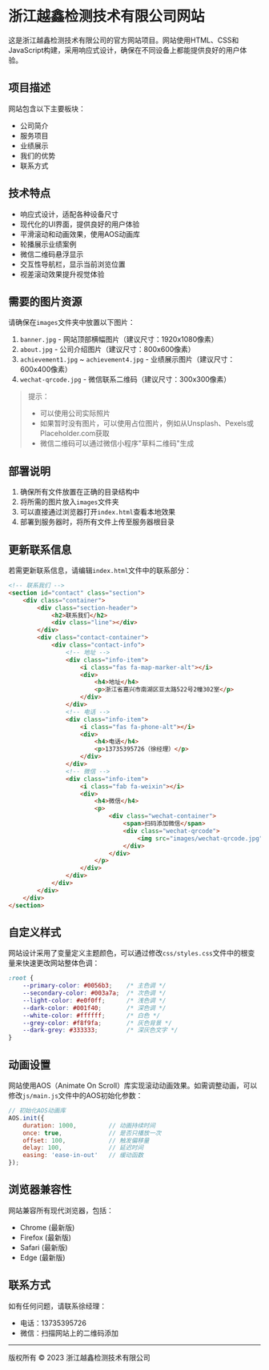 # 浙江越鑫检测技术有限公司网站

这是浙江越鑫检测技术有限公司的官方网站项目。网站使用HTML、CSS和JavaScript构建，采用响应式设计，确保在不同设备上都能提供良好的用户体验。

## 项目描述

网站包含以下主要板块：
- 公司简介
- 服务项目
- 业绩展示
- 我们的优势
- 联系方式

## 技术特点

- 响应式设计，适配各种设备尺寸
- 现代化的UI界面，提供良好的用户体验
- 平滑滚动和动画效果，使用AOS动画库
- 轮播展示业绩案例
- 微信二维码悬浮显示
- 交互性导航栏，显示当前浏览位置
- 视差滚动效果提升视觉体验

## 需要的图片资源

请确保在`images`文件夹中放置以下图片：

1. `banner.jpg` - 网站顶部横幅图片（建议尺寸：1920x1080像素）
2. `about.jpg` - 公司介绍图片（建议尺寸：800x600像素）
3. `achievement1.jpg` ~ `achievement4.jpg` - 业绩展示图片（建议尺寸：600x400像素）
4. `wechat-qrcode.jpg` - 微信联系二维码（建议尺寸：300x300像素）

> 提示：
> - 可以使用公司实际照片
> - 如果暂时没有图片，可以使用占位图片，例如从Unsplash、Pexels或Placeholder.com获取
> - 微信二维码可以通过微信小程序"草料二维码"生成

## 部署说明

1. 确保所有文件放置在正确的目录结构中
2. 将所需的图片放入`images`文件夹
3. 可以直接通过浏览器打开`index.html`查看本地效果
4. 部署到服务器时，将所有文件上传至服务器根目录

## 更新联系信息

若需更新联系信息，请编辑`index.html`文件中的联系部分：

```html
<!-- 联系我们 -->
<section id="contact" class="section">
    <div class="container">
        <div class="section-header">
            <h2>联系我们</h2>
            <div class="line"></div>
        </div>
        <div class="contact-container">
            <div class="contact-info">
                <!-- 地址 -->
                <div class="info-item">
                    <i class="fas fa-map-marker-alt"></i>
                    <div>
                        <h4>地址</h4>
                        <p>浙江省嘉兴市南湖区亚太路522号2幢302室</p>
                    </div>
                </div>
                <!-- 电话 -->
                <div class="info-item">
                    <i class="fas fa-phone-alt"></i>
                    <div>
                        <h4>电话</h4>
                        <p>13735395726（徐经理）</p>
                    </div>
                </div>
                <!-- 微信 -->
                <div class="info-item">
                    <i class="fab fa-weixin"></i>
                    <div>
                        <h4>微信</h4>
                        <p>
                            <div class="wechat-container">
                                <span>扫码添加微信</span>
                                <div class="wechat-qrcode">
                                    <img src="images/wechat-qrcode.jpg" alt="微信二维码">
                                </div>
                            </div>
                        </p>
                    </div>
                </div>
            </div>
        </div>
    </div>
</section>
```

## 自定义样式

网站设计采用了变量定义主题颜色，可以通过修改`css/styles.css`文件中的根变量来快速更改网站整体色调：

```css
:root {
    --primary-color: #0056b3;    /* 主色调 */
    --secondary-color: #003a7a;  /* 次色调 */
    --light-color: #e0f0ff;      /* 浅色调 */
    --dark-color: #001f40;       /* 深色调 */
    --white-color: #ffffff;      /* 白色 */
    --grey-color: #f8f9fa;       /* 灰色背景 */
    --dark-grey: #333333;        /* 深灰色文字 */
}
```

## 动画设置

网站使用AOS（Animate On Scroll）库实现滚动动画效果。如需调整动画，可以修改`js/main.js`文件中的AOS初始化参数：

```javascript
// 初始化AOS动画库
AOS.init({
    duration: 1000,         // 动画持续时间
    once: true,             // 是否只播放一次
    offset: 100,            // 触发偏移量
    delay: 100,             // 延迟时间
    easing: 'ease-in-out'   // 缓动函数
});
```

## 浏览器兼容性

网站兼容所有现代浏览器，包括：
- Chrome (最新版)
- Firefox (最新版)
- Safari (最新版)
- Edge (最新版)

## 联系方式

如有任何问题，请联系徐经理：
- 电话：13735395726
- 微信：扫描网站上的二维码添加

---

版权所有 © 2023 浙江越鑫检测技术有限公司 